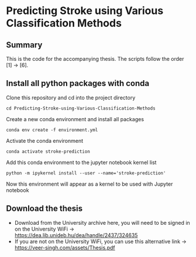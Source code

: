 # Predicting Stroke using Various Classification Methods

## Summary
This is the code for the accompanying thesis. The scripts follow the order [1] -> [6].

## Install all python packages with conda
Clone this repository and cd into the project directory
```
cd Predicting-Stroke-using-Various-Classification-Methods
```
Create a new conda environment and install all packages
```
conda env create -f environment.yml
```
Activate the conda environment
```
conda activate stroke-prediction
```
Add this conda environment to the jupyter notebook kernel list
```
python -m ipykernel install --user --name='stroke-prediction'
```
Now this environment will appear as a kernel to be used with Jupyter notebook

## Download the thesis
- Download from the University archive here, you will need to be signed in on the University WiFi -> https://dea.lib.unideb.hu/dea/handle/2437/324635
- If you are not on the University WiFi, you can use this alternative link -> https://veer-singh.com/assets/Thesis.pdf
